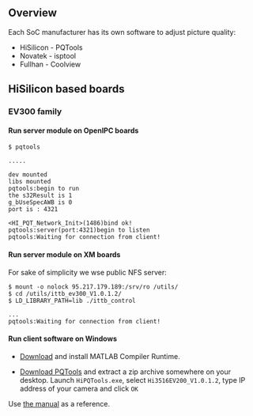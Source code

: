 ## Overview

Each SoC manufacturer has its own software to adjust picture quality:

* HiSilicon - PQTools
* Novatek - isptool
* Fullhan - Coolview

## HiSilicon based boards

### EV300 family

#### Run server module on OpenIPC boards

```console
$ pqtools

.....

dev mounted
libs mounted
pqtools:begin to run
the s32Result is 1
g_bUseSpecAWB is 0
port is : 4321

<HI_PQT_Network_Init>(1486)bind ok!
pqtools:server(port:4321)begin to listen
pqtools:Waiting for connection from client!
```

#### Run server module on XM boards

For sake of simplicity we wse public NFS server:

```console
$ mount -o nolock 95.217.179.189:/srv/ro /utils/
$ cd /utils/ittb_ev300_V1.0.1.2/
$ LD_LIBRARY_PATH=lib ./ittb_control

...
pqtools:Waiting for connection from client!
```

#### Run client software on Windows

* [Download](https://ssd.mathworks.com/supportfiles/MCR_Runtime/R2012a/MCR_R2012a_win32_installer.exe) and install MATLAB Compiler Runtime.

* [Download PQTools](https://drive.google.com/file/d/1c4XZRbJKXjMBwfMJaLl5jUPcVqMbO936/view?usp=sharing) and extract a zip archive somewhere on your desktop. Launch `HiPQTools.exe`, select `Hi3516EV200_V1.0.1.2`, type IP address of your camera and click `OK`

Use [the manual](https://drive.google.com/file/d/1mY1lXMZVNz2Ia5CPvTF-K-907eIioSYU/view?usp=sharing) as a reference.